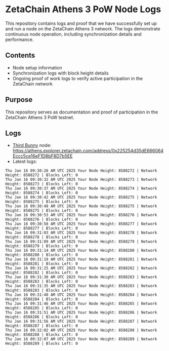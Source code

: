 # ZetaChain Athens 3 PoW Node Logs
This repository contains logs and proof that we have successfully set up and run a node on the ZetaChain Athens 3 network. The logs demonstrate continuous node operation, including synchronization details and performance.

## Contents
- Node setup information
- Synchronization logs with block height details
- Ongoing proof of work logs to verify active participation in the ZetaChain network

## Purpose
This repository serves as documentation and proof of participation in the ZetaChain Athens 3 PoW testnet.

## Logs

- [Third Bunny](https://thirdbunny.xyz/) node: https://athens.explorer.zetachain.com/address/0x225254d35dE666064Eccc5ce16eF1D8bF8D7b5EE
- Latest logs:
```
Thu Jan 16 09:30:26 AM UTC 2025 Your Node Height: 8588272 | Network Height: 8588272 | Blocks Left: 0
Thu Jan 16 09:30:32 AM UTC 2025 Your Node Height: 8588273 | Network Height: 8588273 | Blocks Left: 0
Thu Jan 16 09:30:37 AM UTC 2025 Your Node Height: 8588274 | Network Height: 8588274 | Blocks Left: 0
Thu Jan 16 09:30:42 AM UTC 2025 Your Node Height: 8588275 | Network Height: 8588275 | Blocks Left: 0
Thu Jan 16 09:30:48 AM UTC 2025 Your Node Height: 8588275 | Network Height: 8588275 | Blocks Left: 0
Thu Jan 16 09:30:53 AM UTC 2025 Your Node Height: 8588276 | Network Height: 8588276 | Blocks Left: 0
Thu Jan 16 09:30:58 AM UTC 2025 Your Node Height: 8588277 | Network Height: 8588277 | Blocks Left: 0
Thu Jan 16 09:31:03 AM UTC 2025 Your Node Height: 8588278 | Network Height: 8588278 | Blocks Left: 0
Thu Jan 16 09:31:09 AM UTC 2025 Your Node Height: 8588279 | Network Height: 8588279 | Blocks Left: 0
Thu Jan 16 09:31:14 AM UTC 2025 Your Node Height: 8588280 | Network Height: 8588280 | Blocks Left: 0
Thu Jan 16 09:31:19 AM UTC 2025 Your Node Height: 8588281 | Network Height: 8588281 | Blocks Left: 0
Thu Jan 16 09:31:25 AM UTC 2025 Your Node Height: 8588282 | Network Height: 8588282 | Blocks Left: 0
Thu Jan 16 09:31:30 AM UTC 2025 Your Node Height: 8588283 | Network Height: 8588283 | Blocks Left: 0
Thu Jan 16 09:31:35 AM UTC 2025 Your Node Height: 8588283 | Network Height: 8588283 | Blocks Left: 0
Thu Jan 16 09:31:40 AM UTC 2025 Your Node Height: 8588284 | Network Height: 8588284 | Blocks Left: 0
Thu Jan 16 09:31:46 AM UTC 2025 Your Node Height: 8588285 | Network Height: 8588285 | Blocks Left: 0
Thu Jan 16 09:31:51 AM UTC 2025 Your Node Height: 8588286 | Network Height: 8588286 | Blocks Left: 0
Thu Jan 16 09:31:56 AM UTC 2025 Your Node Height: 8588287 | Network Height: 8588287 | Blocks Left: 0
Thu Jan 16 09:32:02 AM UTC 2025 Your Node Height: 8588288 | Network Height: 8588288 | Blocks Left: 0
Thu Jan 16 09:32:07 AM UTC 2025 Your Node Height: 8588289 | Network Height: 8588289 | Blocks Left: 0
```
